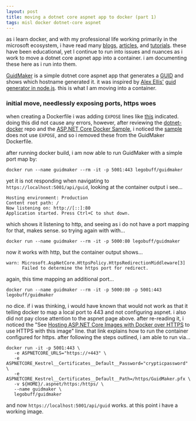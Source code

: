 ```yaml
---
layout: post
title: moving a dotnet core aspnet app to docker (part 1)
tags: misl docker dotnet-core aspnet
---
```

as i learn docker, and with my professional life working primarily in the microsoft ecosystem, i have read many [blogs](https://blog.alexellis.io), [articles](https://www.hanselman.com/blog/GettingStartedWithNETCoreAndDockerAndTheMicrosoftContainerRegistry.aspx), and [tutorials](https://docs.docker.com/docker-for-mac/). these have been educational, yet I continue to run into issues and nuances as i work to move a dotnet core aspnet app into a container. i am documenting these here as i run into them.

[GuidMaker](https://github.com/legobuff/docker-tests) is a simple dotnet core aspnet app that generates a [GUID](https://en.wikipedia.org/wiki/Universally_unique_identifier) and shows which hostname generated it. it was inspired by [Alex Ellis'](https://www.alexellis.io) [guid generator in node.js](https://blog.alexellis.io/microservice-swarm-mode/). this is what I am moving into a container.

### initial move, needlessly exposing ports, https woes

when creating a Dockerfile i was adding `EXPOSE` lines like [this](https://thomasbandt.com/running-aspnetcore-with-https-in-a-docker-container) indicated. doing this did not cause any errors, however, after reviewing the [dotnet-docker](https://github.com/dotnet/dotnet-docker) repo and the [ASP.NET Core Docker Sample](https://github.com/dotnet/dotnet-docker/tree/master/samples/aspnetapp), i noticed the [sample](https://github.com/dotnet/dotnet-docker/blob/master/samples/aspnetapp/Dockerfile) does not use `EXPOSE`, and so i removed these from the GuidMaker Dockerfile.

after running docker build, i am now able to run GuidMaker with a simple port map by:

```
docker run --name guidmaker --rm -it -p 5001:443 legobuff/guidmaker
```

yet it is not responding when navigating to `https://localhost:5001/api/guid`, looking at the container output i see...

```
Hosting environment: Production
Content root path: /
Now listening on: http://[::]:80
Application started. Press Ctrl+C to shut down.
```

which shows it listening to http, and seeing as i do not have a port mapping for that, makes sense. so trying again with with...

```
docker run --name guidmaker --rm -it -p 5000:80 legobuff/guidmaker
```

now it works with http, but the container output shows...

```
warn: Microsoft.AspNetCore.HttpsPolicy.HttpsRedirectionMiddleware[3]
      Failed to determine the https port for redirect.
```

again, this time mapping an additional port...

```
docker run --name guidmaker --rm -it -p 5000:80 -p 5001:443 legobuff/guidmaker
```

no dice. if i was thinking, i would have known that would not work as that it telling docker to map a local port to 443 and not configuring aspnet. i also did not pay close attention to the aspnet page above. after re-reading it, i noticed the "See [Hosting ASP.NET Core Images with Docker over HTTPS](https://github.com/dotnet/dotnet-docker/blob/master/samples/aspnetapp/aspnetcore-docker-https.md) to use HTTPS with this image" line. that link explains how to run the container configured for https. after following the steps outlined, i am able to run via...

```
docker run -it -p 5001:443 \
   -e ASPNETCORE_URLS="https://+443" \
   -e ASPNETCORE_Kestrel__Certificates__Default__Password="crypticpassword" \
   -e ASPNETCORE_Kestrel__Certificates__Default__Path=/https/GuidMaker.pfx \
   -v ${HOME}/.aspnet/https:/https/ \
   --name guidmaker \
   legobuff/guidmaker
```

and now `https://localhost:5001/api/guid` works. at this point i have a working image.
